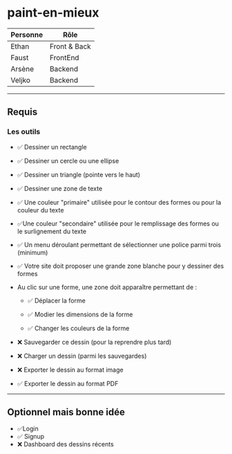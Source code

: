 # paint-en-mieux

| Personne | Rôle         |
| -------- | ------------ |
| Ethan    | Front & Back |
| Faust    | FrontEnd     |
| Arsène   | Backend      |
| Veljko   | Backend      |

---

## Requis

### Les outils

- ✅ Dessiner un rectangle

- ✅ Dessiner un cercle ou une ellipse

- ✅ Dessiner un triangle (pointe vers le haut)

- ✅ Dessiner une zone de texte

- ✅ Une couleur "primaire" utilisée pour le contour des formes ou pour la couleur du texte

- ✅Une couleur "secondaire" utilisée pour le remplissage des formes ou le surlignement du texte

- ✅ Un menu déroulant permettant de sélectionner une police parmi trois (minimum)

- ✅ Votre site doit proposer une grande zone blanche pour y dessiner des formes

- Au clic sur une forme, une zone doit apparaître permettant de :

  - ✅ Déplacer la forme

  - ✅ Modier les dimensions de la forme

  - ✅ Changer les couleurs de la forme

- ❌ Sauvegarder ce dessin (pour la reprendre plus tard)

- ❌ Charger un dessin (parmi les sauvegardes)

- ❌ Exporter le dessin au format image

- ✅ Exporter le dessin au format PDF

---

## Optionnel mais bonne idée

- ✅Login
- ✅ Signup
- ❌ Dashboard des dessins récents
